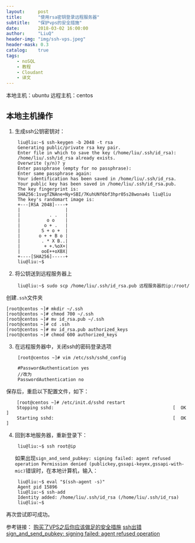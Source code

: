 ```yaml
---
layout:     post
title:      "使用rsa密钥登录远程服务器"
subtitle:   "保护vps的安全措施"
date:       2018-03-02 16:00:00
author:     "LiuQ"
header-img: "img/ssh-vps.jpeg"
header-mask: 0.3
catalog:    true
tags:
    - noSQL
    - 教程
    - Cloudant
    - 译文
---
```




本地主机：ubuntu
远程主机：centos

## 本地主机操作

1. 生成ssh公钥密钥对：

		liu@liu:~$ ssh-keygen -b 2048 -t rsa
		Generating public/private rsa key pair.
		Enter file in which to save the key (/home/liu/.ssh/id_rsa):
		/home/liu/.ssh/id_rsa already exists.
 		Overwrite (y/n)? y
		Enter passphrase (empty for no passphrase):
		Enter same passphrase again:
		Your identification has been saved in /home/liu/.ssh/id_rsa.
		Your public key has been saved in /home/liu/.ssh/id_rsa.pub.
		The key fingerprint is:
		SHA256:1svgfZNAne+Ny+SBI/7KuhUNf6bf3hpr05s28wona4s liu@liu
		The key's randomart image is:
		+---[RSA 2048]----+
		|                 |
		|           . .   |
		|          o o    |
		|         o + .   |
		|        S + o +  |
		|       o + + B o |
		|        . * X B..|
		|         + +.%oX+|
		|        ooE++oXBX|
		+----[SHA256]-----+
		liu@liu:~$


2. 将公钥送到远程服务器上

		liu@liu:~$ sudo scp /home/liu/.ssh/id_rsa.pub 远程服务器的ip:/root/

创建`.ssh`文件夹


	[root@centos ~]# mkdir ~/.ssh
	[root@centos ~]# chmod 700 ~/.ssh
	[root@centos ~]# mv id_rsa.pub ~/.ssh
	[root@centos ~]# cd .ssh
	[root@centos ~]# mv id_rsa.pub authorized_keys
	[root@centos ~]# chmod 600 authorized_keys

3. 在远程服务器中，关闭ssh的密码登录选项


		[root@centos ~]# vim /etc/ssh/sshd_config

		#PasswordAuthentication yes
		//改为
		PasswordAuthentication no
保存后，重启以下配置文件，如下：

		[root@centos ~]# /etc/init.d/sshd restart
		Stopping sshd:                                             [  OK  ]
		Starting sshd:                                             [  OK  ]

4. 回到本地服务器，重新登录下：

		liu@liu:~$ ssh root@ip

	如果出现`sign_and_send_pubkey: signing failed: agent refused operation Permission denied (publickey,gssapi-keyex,gssapi-with-mic)`错误时，在本地计算机，输入：

		liu@liu:~$ eval "$(ssh-agent -s)"
		Agent pid 15896
		liu@liu:~$ ssh-add
		Identity added: /home/liu/.ssh/id_rsa (/home/liu/.ssh/id_rsa)
		liu@liu:~$
再次尝试即可成功。


 参考链接：
 [购买了VPS之后你应该做足的安全措施](https://www.logcg.com/archives/884.html)
 [ssh出错 sign_and_send_pubkey: signing failed: agent refused operation](https://chchc.me/2016/05/26/ssh%E5%87%BA%E9%94%99-sign-and-send-pubkey-signing-failed-agent-refused-operation/)
